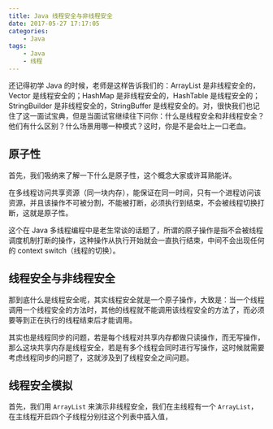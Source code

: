 ```yaml
---
title: Java 线程安全与非线程安全
date: 2017-05-27 17:17:05
categories:
    - Java
tags:
    - Java
    - 线程
---
```


还记得初学 Java 的时候，老师是这样告诉我们的：ArrayList 是非线程安全的，Vector 是线程安全的；HashMap 是非线程安全的，HashTable 是线程安全的；StringBuilder 是非线程安全的，StringBuffer 是线程安全的。对，很快我们也记住了这一面试宝典，但是当面试官继续往下问你：什么是线程安全和非线程安全？他们有什么区别？什么场景用哪一种模式？这时，你是不是会吐上一口老血。

<!-- more -->

## 原子性

首先，我们吸纳来了解一下什么是原子性，这个概念大家或许耳熟能详。

在多线程访问共享资源（同一块内存），能保证在同一时间，只有一个进程访问该资源，并且该操作不可被分割，不能被打断，必须执行到结束，不会被线程切换打断，这就是原子性。

这个在 Java 多线程编程中是老生常谈的话题了，所谓的原子操作是指不会被线程调度机制打断的操作，这种操作从执行开始就会一直执行结束，中间不会出现任何的 context switch（线程的切换）。

## 线程安全与非线程安全

那到底什么是线程安全呢，其实线程安全就是一个原子操作，大致是：当一个线程调用一个线程安全的方法时，其他的线程就不能调用该线程安全的方法了，而必须要等到正在执行的线程结束后才能调用。

其实也是线程同步的问题，若是每个线程对共享内存都做只读操作，而无写操作，那么这块共享内存是线程安全，若是有多个线程会同时进行写操作，这时候就需要考虑线程同步的问题了，这就涉及到了线程安全之间问题。

## 线程安全模拟

首先，我们用 `ArrayList` 来演示非线程安全，我们在主线程有一个 `ArrayList`，在主线程开启四个子线程分别往这个列表中插入值， 
